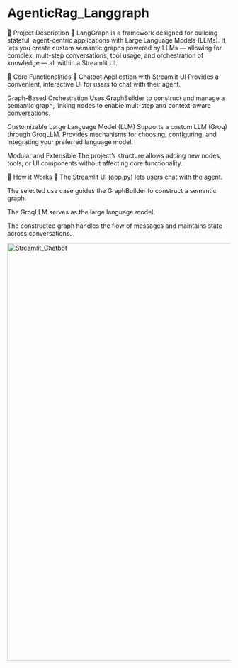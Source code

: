 ﻿# AgenticRag_Langgraph

 🔹 Project Description 🔹
LangGraph is a framework designed for building stateful, agent-centric applications with Large Language Models (LLMs).
It lets you create custom semantic graphs powered by LLMs — allowing for complex, mult-step conversations, tool usage, and orchestration of knowledge — all within a Streamlit UI.

🔹 Core Functionalities 🔹
Chatbot Application with Streamlit UI
Provides a convenient, interactive UI for users to chat with their agent.

Graph-Based Orchestration
Uses GraphBuilder to construct and manage a semantic graph, linking nodes to enable mult-step and context-aware conversations.

Customizable Large Language Model (LLM)
Supports a custom LLM (Groq) through GroqLLM.
Provides mechanisms for choosing, configuring, and integrating your preferred language model.

Modular and Extensible
The project’s structure allows adding new nodes, tools, or UI components without affecting core functionality.

🔹 How it Works 🔹
The Streamlit UI (app.py) lets users chat with the agent.

The selected use case guides the GraphBuilder to construct a semantic graph.

The GroqLLM serves as the large language model.

The constructed graph handles the flow of messages and maintains state across conversations.

<img width="941" alt="Streamlit_Chatbot" src="https://github.com/user-attachments/assets/4a174ee7-9fcf-4c90-bc56-ba2b66a9772b" />

